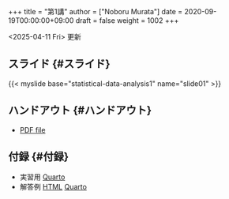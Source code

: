 +++
title = "第1講"
author = ["Noboru Murata"]
date = 2020-09-19T00:00:00+09:00
draft = false
weight = 1002
+++

<span class="timestamp-wrapper"><span class="timestamp">&lt;2025-04-11 Fri&gt; </span></span> 更新


## スライド {#スライド}

{{< myslide base="statistical-data-analysis1" name="slide01" >}}


## ハンドアウト {#ハンドアウト}

-   [PDF file](https://noboru-murata.github.io/statistical-data-analysis1/pdfs/slide01.pdf)


## 付録 {#付録}

-   実習用 [Quarto](https://raw.githubusercontent.com/noboru-murata/statistical-data-analysis1/refs/heads/master/docs/code/practice01.qmd)
-   解答例 [HTML](https://noboru-murata.github.io/statistical-data-analysis1/code/sample-code01.html) [Quarto](https://raw.githubusercontent.com/noboru-murata/statistical-data-analysis1/refs/heads/master/docs/code/sample-code01.qmd)
